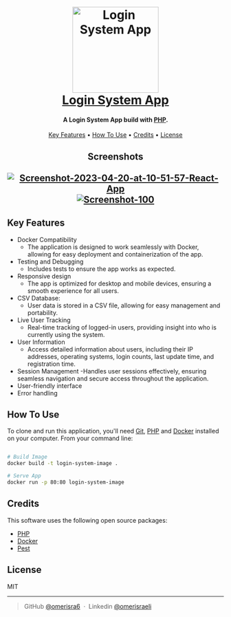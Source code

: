 
<h1 align="center">
  <br>
  <a href="https://omerisra6-login-system.onrender.com"><img src="https://cdn-icons-png.flaticon.com/512/10625/10625351.png" alt="Login System App" width="200"></a>
  <br>
  <a href="https://omerisra6-login-system.onrender.com">Login System App</a>
  <br>
</h1>

<h4 align="center">A Login System App build with <a href="https://www.php.net" target="_blank">PHP</a>.</h4>
<p align="center"></p>
<p align="center">
  <a href="#key-features">Key Features</a> •
  <a href="#how-to-use">How To Use</a> •
  <a href="#credits">Credits</a> •
  <a href="#license">License</a>
</p>
<h2 align="center">
  Screenshots
  <br>
  <br>
  <a href="https://omerisra6-login-system.onrender.com"><img src="https://i.postimg.cc/8CrHS3CJ/Screen-Shot-2023-05-07-at-18-47-21.png" alt="Screenshot-2023-04-20-at-10-51-57-React-App" border="0">
  <br>
  <a href="https://omerisra6-login-system.onrender.com"><img src="https://i.postimg.cc/xC7jDQvW/Screen-Shot-2023-05-04-at-17-56-35.png" alt="Screenshot-100" border="0" /></a>
  
</h2>


## Key Features
* Docker Compatibility
  - The application is designed to work seamlessly with Docker, allowing for easy deployment and containerization of the app.
* Testing and Debugging
  - Includes tests to ensure the app works as expected.
* Responsive design 
  - The app is optimized for desktop and mobile devices, ensuring a smooth experience for all users.
* CSV Database:
  - User data is stored in a CSV file, allowing for easy management and portability.
* Live User Tracking
  - Real-time tracking of logged-in users, providing insight into who is currently using the system.
* User Information
  - Access detailed information about users, including their IP addresses, operating systems, login counts, last update time, and registration time.
* Session Management
  -Handles user sessions effectively, ensuring seamless navigation and secure access throughout the application.
* User-friendly interface
* Error handling

## How To Use

To clone and run this application, you'll need [Git](https://git-scm.com), [PHP](https://www.php.net/) and [Docker](https://www.docker.com/) installed on your computer. 
From your command line:

```bash

# Build Image
docker build -t login-system-image .

# Serve App
docker run -p 80:80 login-system-image
```

## Credits

This software uses the following open source packages:

- [PHP](https://www.php.net/)
- [Docker](https://www.docker.com/)
- [Pest]((https://pestphp.com/))

## License

MIT

---

> GitHub [@omerisra6](https://github.com/Omerisra6) &nbsp;&middot;&nbsp;
> Linkedin [@omerisraeli](https://www.linkedin.com/in/omer-israeli6/)

